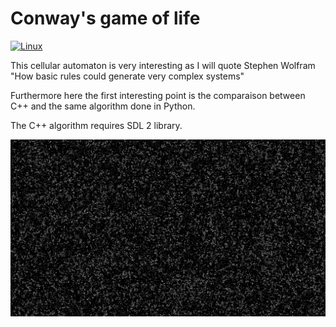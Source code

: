 # Conway's game of life
[![Linux](https://github.com/Benjamin-Loison/Conway-game-of-life/actions/workflows/cpp.yml/badge.svg)](https://github.com/Benjamin-Loison/Conway-game-of-life/actions/workflows/cpp.yml)

This cellular automaton is very interesting as I will quote Stephen Wolfram "How basic rules could generate very complex systems"

Furthermore here the first interesting point is the comparaison between C++ and the same algorithm done in Python.

The C++ algorithm requires SDL 2 library.

![alt text](https://github.com/Benjamin-Loison/Conway-game-of-life/raw/master/conway%20game%20of%20life.jpg)

<!--La version TI Basic est codée sur ma calculatrice cassée, un jour peut-être je la réparerai et je metterai alors le code en question ici.-->

